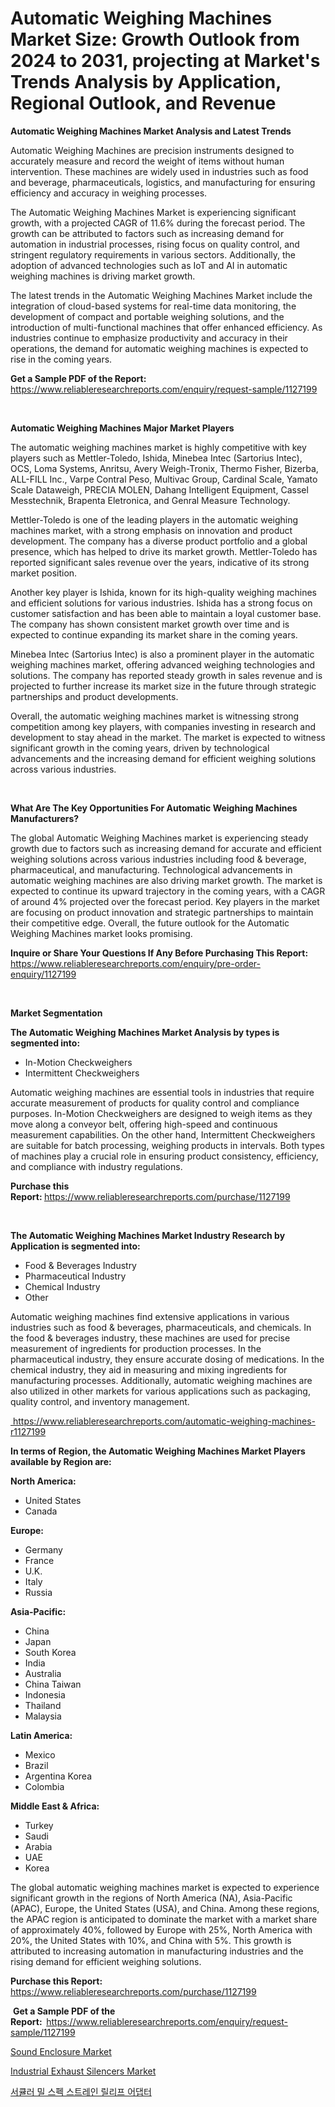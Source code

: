<p><h1>Automatic Weighing Machines Market Size: Growth Outlook from 2024 to 2031, projecting at Market's Trends Analysis by Application, Regional Outlook, and Revenue</h1></p><p><strong>Automatic Weighing Machines Market Analysis and Latest Trends</strong></p>
<p><p>Automatic Weighing Machines are precision instruments designed to accurately measure and record the weight of items without human intervention. These machines are widely used in industries such as food and beverage, pharmaceuticals, logistics, and manufacturing for ensuring efficiency and accuracy in weighing processes.</p><p>The Automatic Weighing Machines Market is experiencing significant growth, with a projected CAGR of 11.6% during the forecast period. The growth can be attributed to factors such as increasing demand for automation in industrial processes, rising focus on quality control, and stringent regulatory requirements in various sectors. Additionally, the adoption of advanced technologies such as IoT and AI in automatic weighing machines is driving market growth.</p><p>The latest trends in the Automatic Weighing Machines Market include the integration of cloud-based systems for real-time data monitoring, the development of compact and portable weighing solutions, and the introduction of multi-functional machines that offer enhanced efficiency. As industries continue to emphasize productivity and accuracy in their operations, the demand for automatic weighing machines is expected to rise in the coming years.</p></p>
<p><strong>Get a Sample PDF of the Report:&nbsp;</strong> <a href="https://www.reliableresearchreports.com/enquiry/request-sample/1127199">https://www.reliableresearchreports.com/enquiry/request-sample/1127199</a></p>
<p>&nbsp;</p>
<p><strong>Automatic Weighing Machines Major Market Players</strong></p>
<p><p>The automatic weighing machines market is highly competitive with key players such as Mettler-Toledo, Ishida, Minebea Intec (Sartorius Intec), OCS, Loma Systems, Anritsu, Avery Weigh-Tronix, Thermo Fisher, Bizerba, ALL-FILL Inc., Varpe Contral Peso, Multivac Group, Cardinal Scale, Yamato Scale Dataweigh, PRECIA MOLEN, Dahang Intelligent Equipment, Cassel Messtechnik, Brapenta Eletronica, and Genral Measure Technology.</p><p>Mettler-Toledo is one of the leading players in the automatic weighing machines market, with a strong emphasis on innovation and product development. The company has a diverse product portfolio and a global presence, which has helped to drive its market growth. Mettler-Toledo has reported significant sales revenue over the years, indicative of its strong market position.</p><p>Another key player is Ishida, known for its high-quality weighing machines and efficient solutions for various industries. Ishida has a strong focus on customer satisfaction and has been able to maintain a loyal customer base. The company has shown consistent market growth over time and is expected to continue expanding its market share in the coming years.</p><p>Minebea Intec (Sartorius Intec) is also a prominent player in the automatic weighing machines market, offering advanced weighing technologies and solutions. The company has reported steady growth in sales revenue and is projected to further increase its market size in the future through strategic partnerships and product developments.</p><p>Overall, the automatic weighing machines market is witnessing strong competition among key players, with companies investing in research and development to stay ahead in the market. The market is expected to witness significant growth in the coming years, driven by technological advancements and the increasing demand for efficient weighing solutions across various industries.</p></p>
<p>&nbsp;</p>
<p><strong>What Are The Key Opportunities For Automatic Weighing Machines Manufacturers?</strong></p>
<p><p>The global Automatic Weighing Machines market is experiencing steady growth due to factors such as increasing demand for accurate and efficient weighing solutions across various industries including food & beverage, pharmaceutical, and manufacturing. Technological advancements in automatic weighing machines are also driving market growth. The market is expected to continue its upward trajectory in the coming years, with a CAGR of around 4% projected over the forecast period. Key players in the market are focusing on product innovation and strategic partnerships to maintain their competitive edge. Overall, the future outlook for the Automatic Weighing Machines market looks promising.</p></p>
<p><strong>Inquire or Share Your Questions If Any Before Purchasing This Report:</strong> <a href="https://www.reliableresearchreports.com/enquiry/pre-order-enquiry/1127199">https://www.reliableresearchreports.com/enquiry/pre-order-enquiry/1127199</a></p>
<p>&nbsp;</p>
<p><strong>Market Segmentation</strong></p>
<p><strong>The Automatic Weighing Machines Market Analysis by types is segmented into:</strong></p>
<p><ul><li>In-Motion Checkweighers</li><li>Intermittent Checkweighers</li></ul></p>
<p><p>Automatic weighing machines are essential tools in industries that require accurate measurement of products for quality control and compliance purposes. In-Motion Checkweighers are designed to weigh items as they move along a conveyor belt, offering high-speed and continuous measurement capabilities. On the other hand, Intermittent Checkweighers are suitable for batch processing, weighing products in intervals. Both types of machines play a crucial role in ensuring product consistency, efficiency, and compliance with industry regulations.</p></p>
<p><strong>Purchase this Report:&nbsp;</strong><a href="https://www.reliableresearchreports.com/purchase/1127199">https://www.reliableresearchreports.com/purchase/1127199</a></p>
<p>&nbsp;</p>
<p><strong>The Automatic Weighing Machines Market Industry Research by Application is segmented into:</strong></p>
<p><ul><li>Food & Beverages Industry</li><li>Pharmaceutical Industry</li><li>Chemical Industry</li><li>Other</li></ul></p>
<p><p>Automatic weighing machines find extensive applications in various industries such as food & beverages, pharmaceuticals, and chemicals. In the food & beverages industry, these machines are used for precise measurement of ingredients for production processes. In the pharmaceutical industry, they ensure accurate dosing of medications. In the chemical industry, they aid in measuring and mixing ingredients for manufacturing processes. Additionally, automatic weighing machines are also utilized in other markets for various applications such as packaging, quality control, and inventory management.</p></p>
<p><a href="https://www.reliableresearchreports.com/automatic-weighing-machines-r1127199">&nbsp;https://www.reliableresearchreports.com/automatic-weighing-machines-r1127199</a></p>
<p><strong>In terms of Region, the Automatic Weighing Machines Market Players available by Region are:</strong></p>
<p>
    <p> <strong> North America: </strong>
        <ul>
            <li>United States</li>
            <li>Canada</li>
        </ul>
        </p> 
    <p> <strong> Europe: </strong>
        <ul>
            <li>Germany</li>
            <li>France</li>
            <li>U.K.</li>
            <li>Italy</li>
            <li>Russia</li>
        </ul>
        </p> 
    <p> <strong> Asia-Pacific: </strong>
        <ul>
            <li>China</li>
            <li>Japan</li>
            <li>South Korea</li>
            <li>India</li>
            <li>Australia</li>
            <li>China Taiwan</li>
            <li>Indonesia</li>
            <li>Thailand</li>
            <li>Malaysia</li>
        </ul>
        </p> 
    <p> <strong> Latin America: </strong>
        <ul>
            <li>Mexico</li>
            <li>Brazil</li>
            <li>Argentina Korea</li>
            <li>Colombia</li>
        </ul>
        </p> 
    <p> <strong> Middle East & Africa: </strong>
        <ul>
            <li>Turkey</li>
            <li>Saudi</li>
            <li>Arabia</li>
            <li>UAE</li>
            <li>Korea</li>
        </ul>
    </p>
    </p>
<p><p>The global automatic weighing machines market is expected to experience significant growth in the regions of North America (NA), Asia-Pacific (APAC), Europe, the United States (USA), and China. Among these regions, the APAC region is anticipated to dominate the market with a market share of approximately 40%, followed by Europe with 25%, North America with 20%, the United States with 10%, and China with 5%. This growth is attributed to increasing automation in manufacturing industries and the rising demand for efficient weighing solutions.</p></p>
<p><strong>Purchase this Report: </strong><a href="https://www.reliableresearchreports.com/purchase/1127199">https://www.reliableresearchreports.com/purchase/1127199</a></p>
<p>&nbsp;<strong>Get a Sample PDF of the Report:&nbsp;&nbsp;</strong><a href="https://www.reliableresearchreports.com/enquiry/request-sample/1127199">https://www.reliableresearchreports.com/enquiry/request-sample/1127199</a></p>
<p><strong></strong></p>
<p><p><a href="https://github.com/gulaimolin/Market-Research-Report-List-5/blob/main/sound-enclosure-market.md">Sound Enclosure Market</a></p><p><a href="https://github.com/RoccoManning/Market-Research-Report-List-5/blob/main/industrial-exhaust-silencers-market.md">Industrial Exhaust Silencers Market</a></p><p><a href="https://github.com/regina00882/Market-Research-Report-List-1/blob/main/1762610178778.md">서큘러 밀 스펙 스트레인 릴리프 어댑터</a></p></p>